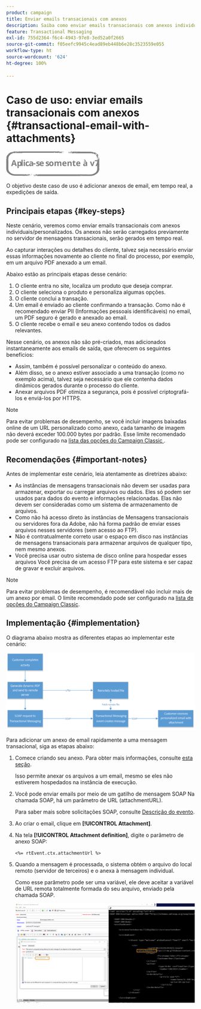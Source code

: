```yaml
---
product: campaign
title: Enviar emails transacionais com anexos
description: Saiba como enviar emails transacionais com anexos individuais e/ou personalizados usando o Adobe Campaign
feature: Transactional Messaging
exl-id: 755d2364-f6c4-4943-97e8-3ed52a0f2665
source-git-commit: f05eefc9945c4ead89eb448b6e28c3523559e055
workflow-type: ht
source-wordcount: '624'
ht-degree: 100%

---
```


# Caso de uso: enviar emails transacionais com anexos {#transactional-email-with-attachments}

![](../../assets/v7-only.svg)

O objetivo deste caso de uso é adicionar anexos de email, em tempo real, a expedições de saída.

## Principais etapas {#key-steps}

Neste cenário, veremos como enviar emails transacionais com anexos individuais/personalizados. Os anexos não serão carregados previamente no servidor de mensagens transacionais, serão gerados em tempo real.

Ao capturar interações ou detalhes do cliente, talvez seja necessário enviar essas informações novamente ao cliente no final do processo, por exemplo, em um arquivo PDF anexado a um email.

Abaixo estão as principais etapas desse cenário:

1. O cliente entra no site, localiza um produto que deseja comprar.
1. O cliente seleciona o produto e personaliza algumas opções.
1. O cliente conclui a transação.
1. Um email é enviado ao cliente confirmando a transação. Como não é recomendado enviar PII (Informações pessoais identificáveis) no email, um PDF seguro é gerado e anexado ao email.
1. O cliente recebe o email e seu anexo contendo todos os dados relevantes.

Nesse cenário, os anexos não são pré-criados, mas adicionados instantaneamente aos emails de saída, que oferecem os seguintes benefícios:

* Assim, também é possível personalizar o conteúdo do anexo.
* Além disso, se o anexo estiver associado a uma transação (como no exemplo acima), talvez seja necessário que ele contenha dados dinâmicos gerados durante o processo do cliente.
* Anexar arquivos PDF otimiza a segurança, pois é possível criptografá-los e enviá-los por HTTPS.

>[!NOTE]
>
>Para evitar problemas de desempenho, se você incluir imagens baixadas online de um URL personalizado como anexo, cada tamanho de imagem não deverá exceder 100.000 bytes por padrão. Esse limite recomendado pode ser configurado na [ lista das opções do Campaign Classic ](../../installation/using/configuring-campaign-options.md#delivery).

## Recomendações {#important-notes}

Antes de implementar este cenário, leia atentamente as diretrizes abaixo:

* As instâncias de mensagens transacionais não devem ser usadas para armazenar, exportar ou carregar arquivos ou dados. Eles só podem ser usados para dados do evento e informações relacionadas. Elas não devem ser consideradas como um sistema de armazenamento de arquivos.
* Como não há acesso direto às instâncias de Mensagens transacionais ou servidores fora da Adobe, não há forma padrão de enviar esses arquivos nesses servidores (sem acesso ao FTP).
* Não é contratualmente correto usar o espaço em disco nas instâncias de mensagens transacionais para armazenar arquivos de qualquer tipo, nem mesmo anexos.
* Você precisa usar outro sistema de disco online para hospedar esses arquivos Você precisa de um acesso FTP para este sistema e ser capaz de gravar e excluir arquivos.

>[!NOTE]
>
>Para evitar problemas de desempenho, é recomendável não incluir mais de um anexo por email. O limite recomendado pode ser configurado na [lista de opções do Campaign Classic](../../installation/using/configuring-campaign-options.md#delivery).

## Implementação {#implementation}

O diagrama abaixo mostra as diferentes etapas ao implementar este cenário:

![](assets/message-center-uc1.png)

Para adicionar um anexo de email rapidamente a uma mensagem transacional, siga as etapas abaixo:

1. Comece criando seu anexo. Para obter mais informações, consulte [esta seção](../../delivery/using/attaching-files.md#attach-a-personalized-file).

   Isso permite anexar os arquivos a um email, mesmo se eles não estiverem hospedados na instância de execução.

1. Você pode enviar emails por meio de um gatilho de mensagem SOAP Na chamada SOAP, há um parâmetro de URL (attachmentURL).

   Para saber mais sobre solicitações SOAP, consulte [Descrição do evento](../../message-center/using/event-description.md).

1. Ao criar o email, clique em **[!UICONTROL Attachment]**.

1. Na tela **[!UICONTROL Attachment definition]**, digite o parâmetro de anexo SOAP:

   ```
   <%= rtEvent.ctx.attachmentUrl %>
   ```

1. Quando a mensagem é processada, o sistema obtém o arquivo do local remoto (servidor de terceiros) e o anexa à mensagem individual.

   Como esse parâmetro pode ser uma variável, ele deve aceitar a variável de URL remota totalmente formada do seu arquivo, enviado pela chamada SOAP.

   ![](assets/message-center-uc2.png)
